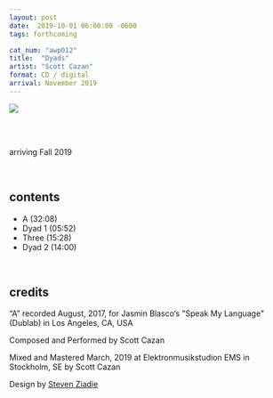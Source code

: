 ```yaml
---
layout: post
date:  2019-10-01 06:00:00 -0600
tags: forthcoming

cat_num: "awp012"
title:  "Dyads"
artist: "Scott Cazan"
format: CD / digital
arrival: November 2019
---
```


![](https://awavepress.com/assets/01-AWP012-Front.jpg)

<br/>

<br/>arriving Fall 2019

<br/>

## contents

* A (32:08)
* Dyad 1 (05:52)
* Three (15:28)
* Dyad 2 (14:00)

<br/>

## credits

“A” recorded August, 2017, for Jasmin Blasco’s "Speak My Language" (Dublab) in Los Angeles, CA, USA

Composed and Performed by Scott Cazan

Mixed and Mastered March, 2019 at Elektronmusikstudion EMS in Stockholm, SE by Scott Cazan

Design by [Steven Ziadie](http://s-ziadie.com/)

